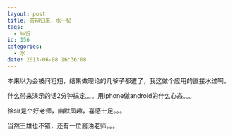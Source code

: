 ```yaml
---
layout: post
title: 答辩归来，水一帖
tags:
  - 毕设
id: 156
categories:
  - 水
date: 2013-06-08 16:36:08
---
```


本来以为会被问粗翔，结果做理论的几爷子都遭了，我这做个应用的直接水过啊。

什么带来演示的话2分钟搞定。。。用iphone做android的什么心态。。。

徐sir是个好老师，幽默风趣，喜感十足。。。

当然王雄也不错，还有一位酱油老师。。。